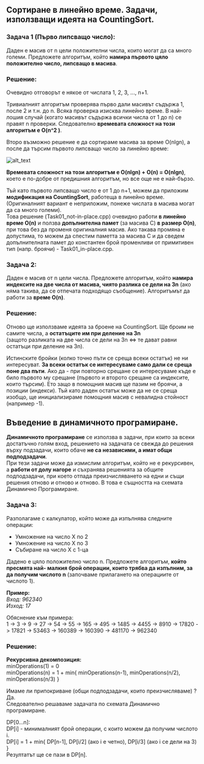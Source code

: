 ## Сортиране в линейно време. Задачи, използващи идеята на CountingSort.

### Задача 1 (Първо липсващо число):
Даден е масив от n цели положителни числа, които могат да са много големи. Предложете алгоритъм, който **намира първото цяло положително число, липсващо в масива**.  

### Решение:
Очевидно отговорът е някое от числата 1, 2, 3, ..., n+1.  

Тривиалният алгоритъм проверява първо дали масивът съдържа 1, после 2 и т.н. до n. Всяка проверка изисква линейно време. В най-лошия случай (когато масивът съдържа всички числа от 1 до n) се правят n проверки. Следователно **времевата сложност на този алгоритъм е O(n^2 )**.  

Второ възможно решение е да сортираме масива за време O(nlgn), a после да търсим първото липсващо число за линейно време:

![alt_text](https://i.ibb.co/tZLCr2r/first-Missing-Number-Naive.png)

**Времевата сложност на този алгоритъм е O(nlgn) + O(n) = O(nlgn)**, което е по-добре от предишния алгоритъм, но все още не е най-бързо.  

Тъй като първото липсващо число е от 1 до n+1, можем да приложим **модификация на CountingSort**, работеща в линейно време. (Оригиналният вариант е неприложим, понеже числата в масива могат да са много големи).  
Това решение (Task01_not-in-place.cpp) очевидно работи **в линейно време O(n)** и ползва **допълнителна памет** (за масива C) **в размер O(n)**, при това без да променя оригиналния масив. Ако такава промяна е допустима, то можем да спестим паметта за масива C и да сведем допълнителната памет до константен брой променливи от примитивен тип (напр. броячи) - Task01_in-place.cpp.  

### Задача 2:
Даден е масив от n цели числа. Предложете алгоритъм, който **намира индексите на две числа от масива, чиято разлика се дели на 3n** (ако няма такива, да се отпечата подходящо съобщение).  Алгоритъмът да работи за **време O(n)**.  

### Решение:
Отново ще използваме идеята за броене на CountingSort. Ще броим не самите числа, а **остатъците им при деление на 3n**  
(защото разликата на две числа се дели на 3n <=> те дават равни остатъци при деление на 3n).  

Истинските бройки (колко точно пъти се среща всеки остатък) не ни интересуват. **За всеки остатък се интересуваме само дали се среща поне два пъти**. Ако да - при повторно срещане се интересуваме къде е било първото му срещане (първото и второто срещане са индексите, които търсим). Ето защо в помощния масив ще пазим не броячи, а позиции (индекси). Тъй като даден остатък може да не се среща изобщо, ще инициализираме помощния масив с невалидна стойност (например -1).  

## Въведение в динамичното програмиране.

**Динамичното програмиране** се използва в задачи, при които за всеки достатъчно голям вход, решението на задачата се свежда до решения върху подзадачи, които обаче **не са независими, а имат общи подподзадачи**.  
При тези задачи може да измислим алгоритъм, който не е рекурсивен, а **работи от долу нагоре** и съхранява решенията за общите подподзадачи, при което отпада преизчисляването на едни и същи решения отново и отново и отново. В това е същността на схемата Динамично Програмиране.  

### Задача 3:
Разполагаме с калкулатор, който може да изпълнява следните операции:

- Умножение на число X по 2
- Умножение на число X по 3
- Събиране на число X с 1-ца

Дадено е цяло положително число n. Предложете алгоритъм, **който пресмята най- малкия брой операции, които трябва да изпълним, за да получим числото n** (започваме прилагането на операциите от числото 1).  

**Пример:**  
*Вход: 962340  
Изход: 17*  

Обяснение към примера:  
1 -> 3 -> 9 -> 27 -> 54 -> 55 -> 165 -> 495 -> 1485 -> 4455 -> 8910 -> 17820 -> 17821 -> 53463 -> 160389 -> 160390 -> 481170 -> 962340  

### Решение:
**Рекурсивна декомпозиция:**  
minOperations(1) = 0  
minOperations(n) = 1 + min{ minOperations(n-1), minOperations(n/2), minOperations(n/3) }  

Имаме ли припокриване (общи подподзадачи, които преизчисляваме) ?  
Да.  
Следователно решаваме задачата по схемата Динамично програмиране.  

DP[0...n]:  
DP[i] - минималният брой операции, с които можем да получим числото i.  
DP[i] = 1 + min{ DP[n-1], DP[i/2] (ако i е четно), DP[i/3] (ако i се дели на 3) }  
Резултатът ще се пази в DP[n].  
